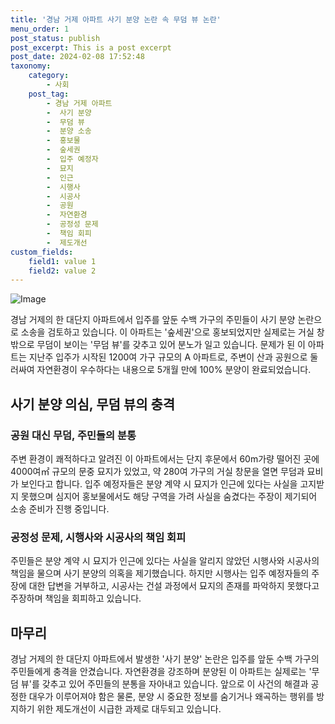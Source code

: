 ```yaml
---
title: '경남 거제 아파트 사기 분양 논란 속 무덤 뷰 논란'
menu_order: 1
post_status: publish
post_excerpt: This is a post excerpt
post_date: 2024-02-08 17:52:48
taxonomy:
    category:
        - 사회
    post_tag:
        - 경남 거제 아파트
        -  사기 분양
        -  무덤 뷰
        -  분양 소송
        -  홍보물
        -  숲세권
        -  입주 예정자
        -  묘지
        -  인근
        -  시행사
        -  시공사
        -  공원
        -  자연환경
        -  공정성 문제
        -  책임 회피
        -  제도개선
custom_fields:
    field1: value 1
    field2: value 2
---
```


![Image](https://imgnews.pstatic.net/image/277/2024/02/08/0005377960_001_20240208115201330.png?type=w647)

경남 거제의 한 대단지 아파트에서 입주를 앞둔 수백 가구의 주민들이 사기 분양 논란으로 소송을 검토하고 있습니다. 이 아파트는 '숲세권'으로 홍보되었지만 실제로는 거실 창밖으로 무덤이 보이는 '무덤 뷰'를 갖추고 있어 분노가 일고 있습니다. 문제가 된 이 아파트는 지난주 입주가 시작된 1200여 가구 규모의 A 아파트로, 주변이 산과 공원으로 둘러싸여 자연환경이 우수하다는 내용으로 5개월 만에 100% 분양이 완료되었습니다.
## 사기 분양 의심, 무덤 뷰의 충격
### 공원 대신 무덤, 주민들의 분통
주변 환경이 쾌적하다고 알려진 이 아파트에서는 단지 후문에서 60m가량 떨어진 곳에 4000여㎡ 규모의 문중 묘지가 있었고, 약 280여 가구의 거실 창문을 열면 무덤과 묘비가 보인다고 합니다. 입주 예정자들은 분양 계약 시 묘지가 인근에 있다는 사실을 고지받지 못했으며 심지어 홍보물에서도 해당 구역을 가려 사실을 숨겼다는 주장이 제기되어 소송 준비가 진행 중입니다.
### 공정성 문제, 시행사와 시공사의 책임 회피
주민들은 분양 계약 시 묘지가 인근에 있다는 사실을 알리지 않았던 시행사와 시공사의 책임을 물으며 사기 분양의 의혹을 제기했습니다. 하지만 시행사는 입주 예정자들의 주장에 대한 답변을 거부하고, 시공사는 건설 과정에서 묘지의 존재를 파악하지 못했다고 주장하며 책임을 회피하고 있습니다.
## 마무리
경남 거제의 한 대단지 아파트에서 발생한 '사기 분양' 논란은 입주를 앞둔 수백 가구의 주민들에게 충격을 안겼습니다. 자연환경을 강조하며 분양된 이 아파트는 실제로는 '무덤 뷰'를 갖추고 있어 주민들의 분통을 자아내고 있습니다. 앞으로 이 사건의 해결과 공정한 대우가 이루어져야 함은 물론, 분양 시 중요한 정보를 숨기거나 왜곡하는 행위를 방지하기 위한 제도개선이 시급한 과제로 대두되고 있습니다.
